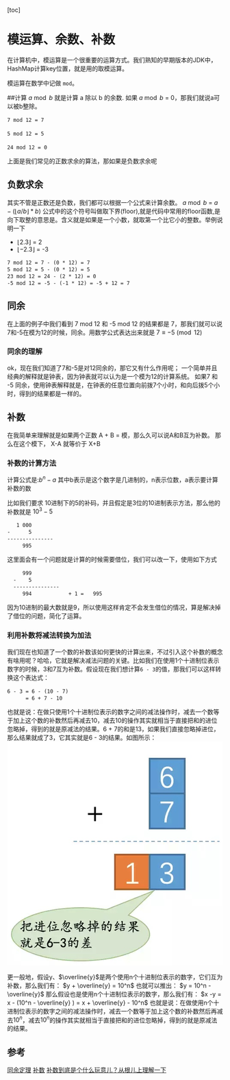 [toc]
# 模运算、余数、补数
在计算机中，模运算是一个很重要的运算方式。我们熟知的早期版本的JDK中，HashMap计算key位置，就是用的取模运算。

模运算在数学中记做 `mod`。

##计算
$a \bmod b$  就是计算 a 除以 b 的余数.
如果 $a \bmod b$ = 0，那我们就说a可以被b整除。

```
7 mod 12 = 7

5 mod 12 = 5

24 mod 12 = 0

```

上面是我们常见的正数求余的算法，那如果是负数求余呢

## 负数求余
其实不管是正数还是负数，我们都可以根据一个公式来计算余数。
$a \bmod b$ = $a - (\lfloor a/b \rfloor* b)$
公式中的这个符号叫做取下界(floor),就是代码中常用的floor函数,是向下取整的意思是。含义就是如果是一个小数，就取第一个比它小的整数。举例说明一下
* $\lfloor 2.3 \rfloor$ = 2
* $\lfloor -2.3 \rfloor$ = -3

```
7 mod 12 = 7 - (0 * 12) = 7
5 mod 12 = 5 - (0 * 12) = 5
23 mod 12 = 24 - (2 * 12) = 0
-5 mod 12 = -5 - (-1 * 12) = -5 + 12 = 7
```

## 同余
在上面的例子中我们看到 7 mod 12 和 -5 mod 12 的结果都是 7，那我们就可以说 7和-5在模为12的时候，同余。用数学公式表达出来就是 
$7\equiv -5 \pmod {12}$

### 同余的理解
ok，现在我们知道了7和-5是对12同余的，那它又有什么作用呢；
一个简单并且经典的解释就是钟表，因为钟表就可以认为是一个模为12的计算系统。
如果7 和 -5 同余，使用钟表解释就是，在钟表的任意位置向前拨7个小时，和向后拨5个小时，得到的结果都是一样的。

## 补数
在我简单来理解就是如果两个正数  A + B = 模，那么久可以说A和B互为补数。
那么在这个模下， X-A 就等价于 X+B
### 补数的计算方法
计算公式是:$b^n - a$
其中b表示是这个数字是几进制的，n表示位数，a表示要计算补数的数

比如我们要求 10进制下的5的补码，并且假定是3位的10进制表示方法，那么他的补数就是
$10^3 - 5$ 
```
   1 000
-      5
---------------
     995
```
这里面会有一个问题就是计算的时候需要借位，我们可以改一下，使用如下方式
```
     999
  -    5
  ---------------  
     994            + 1 =   995
```
因为10进制的最大数就是9，所以使用这样肯定不会发生借位的情况，算是解决掉了借位的问题，简化了运算。

### 利用补数将减法转换为加法
我们现在也知道了一个数的补数该如何更快的计算出来，不过引入这个补数的概念有啥用呢？哈哈，它就是解决减法问题的关键。比如我们在使用1个十进制位表示数字的时候，3和7互为补数。假设现在我们想计算`6 - 3`的值，那我们可以这样转换这个表达式：
```
6 - 3 = 6 - (10 - 7)
      = 6 + 7 - 10
```
也就是说：在做只使用1个十进制位表示的数字之间的减法操作时，减去一个数等于加上这个数的补数然后再减去10，减去10的操作其实就相当于直接把和的进位忽略掉，得到的就是原减法的结果。6 + 7的和是13，如果我们直接忽略掉进位，那么结果就成了3，它其实就是6 - 3的结果。如图所示：
![](media/15859043620254.jpg)


更一般地，假设y、$\overline{y}$是两个使用n个十进制位表示的数字，它们互为补数，那么我们有：
$y + \overline{y} = 10^n$
也就可以推出：
$y  = 10^n -  \overline{y}$
那么假设也是使用n个十进制位表示的数字，那么我们有：
$x -y = x - (10^n - \overline{y} ) = x + \overline{y} - 10^n$
也就是说：在做使用n个十进制位表示的数字之间的减法操作时，减去一个数等于加上这个数的补数然后再减去$10^n$，减去$10^n$的操作其实就相当于直接把和的进位忽略掉，得到的就是原减法的结果。


## 参考
[同余定理](https://baike.baidu.com/item/%E5%90%8C%E4%BD%99%E5%AE%9A%E7%90%86/1212360?fromtitle=%E5%90%8C%E4%BD%99&fromid=1432545)
[补数](https://zh.wikipedia.org/wiki/%E8%A1%A5%E6%95%B0)
[补数到底是个什么玩意儿？从根儿上理解一下](https://mp.weixin.qq.com/s/osV5nSWMXLzF4LRjDGsHbw)

